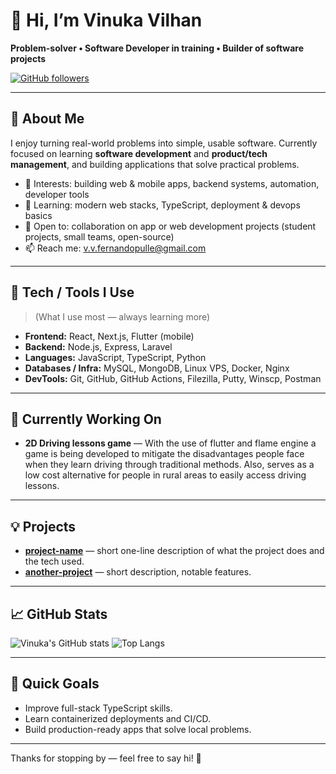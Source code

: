 # 👋 Hi, I’m **Vinuka Vilhan**  
**Problem-solver • Software Developer in training • Builder of software projects**

[![GitHub followers](https://img.shields.io/github/followers/VinukaVilhan?label=follow&style=social)](https://github.com/VinukaVilhan)

---

## 🚀 About Me
I enjoy turning real-world problems into simple, usable software. Currently focused on learning **software development** and **product/tech management**, and building applications that solve practical problems.

- 👀 Interests: building web & mobile apps, backend systems, automation, developer tools  
- 🌱 Learning: modern web stacks, TypeScript, deployment & devops basics  
- 💞️ Open to: collaboration on app or web development projects (student projects, small teams, open-source)  
- 📫 Reach me: [v.v.fernandopulle@gmail.com](mailto:v.v.fernandopulle@gmail.com)

---

## 🧰 Tech / Tools I Use
> (What I use most — always learning more)

- **Frontend:** React, Next.js, Flutter (mobile)  
- **Backend:** Node.js, Express, Laravel  
- **Languages:** JavaScript, TypeScript, Python  
- **Databases / Infra:** MySQL, MongoDB, Linux VPS, Docker, Nginx  
- **DevTools:** Git, GitHub, GitHub Actions, Filezilla, Putty, Winscp, Postman

---

## 🔭 Currently Working On
- **2D Driving lessons game** — With the use of flutter and flame engine a game is being developed to mitigate the disadvantages people face when they learn driving through traditional methods. Also, serves as a low cost alternative for people in rural areas to easily access driving lessons.

---

## 💡 Projects
- [**project-name**](https://github.com/VinukaVilhan/project-name) — short one-line description of what the project does and the tech used.
- [**another-project**](https://github.com/VinukaVilhan/another-project) — short description, notable features.

---

## 📈 GitHub Stats
![Vinuka's GitHub stats](https://github-readme-stats.vercel.app/api?username=VinukaVilhan&show_icons=true&theme=tokyonight)
![Top Langs](https://github-readme-stats.vercel.app/api/top-langs/?username=VinukaVilhan&layout=compact&theme=tokyonight)

---

## 🎯 Quick Goals
- Improve full-stack TypeScript skills.  
- Learn containerized deployments and CI/CD.  
- Build production-ready apps that solve local problems.

---

Thanks for stopping by — feel free to say hi! 👋

